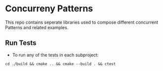 # Concurreny Patterns

This repo contains seperate libraries used to compose different concurrent Patterns
and related examples.

## Run Tests

- To run any of the tests in each subproject:

```shell
cd ./build && cmake .. && cmake --build . && ctest 
```
